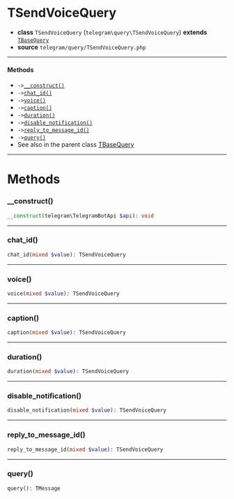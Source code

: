 # TSendVoiceQuery

- **class** `TSendVoiceQuery` (`telegram\query\TSendVoiceQuery`) **extends** [`TBaseQuery`](classes/telegram/query/TBaseQuery.md)
- **source** `telegram/query/TSendVoiceQuery.php`

---

#### Methods

- `->`[`__construct()`](#method-__construct)
- `->`[`chat_id()`](#method-chat_id)
- `->`[`voice()`](#method-voice)
- `->`[`caption()`](#method-caption)
- `->`[`duration()`](#method-duration)
- `->`[`disable_notification()`](#method-disable_notification)
- `->`[`reply_to_message_id()`](#method-reply_to_message_id)
- `->`[`query()`](#method-query)
- See also in the parent class [TBaseQuery](classes/telegram/query/TBaseQuery.md)

---
# Methods

<a name="method-__construct"></a>

### __construct()
```php
__construct(telegram\TelegramBotApi $api): void
```

---

<a name="method-chat_id"></a>

### chat_id()
```php
chat_id(mixed $value): TSendVoiceQuery
```

---

<a name="method-voice"></a>

### voice()
```php
voice(mixed $value): TSendVoiceQuery
```

---

<a name="method-caption"></a>

### caption()
```php
caption(mixed $value): TSendVoiceQuery
```

---

<a name="method-duration"></a>

### duration()
```php
duration(mixed $value): TSendVoiceQuery
```

---

<a name="method-disable_notification"></a>

### disable_notification()
```php
disable_notification(mixed $value): TSendVoiceQuery
```

---

<a name="method-reply_to_message_id"></a>

### reply_to_message_id()
```php
reply_to_message_id(mixed $value): TSendVoiceQuery
```

---

<a name="method-query"></a>

### query()
```php
query(): TMessage
```